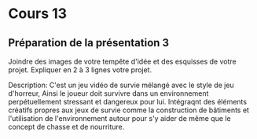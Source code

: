 # Cours 13
## Préparation de la présentation 3 
Joindre des images de votre tempête d'idée et des esquisses de votre projet. Expliquer en 2 à 3 lignes votre projet. 

Description: C'est un jeu vidéo de survie mélangé avec le style de jeu d'horreur, Ainsi le joueur doit survivre dans un environnement perpétuellement stressant et dangereux pour lui. Intégraqnt des éléments créatifs propres aux jeux de survie comme la construction de bâtiments et l'utilisation de l'environnement autour pour s'y aider de même que le concept de chasse et de nourriture.

